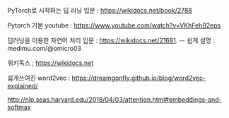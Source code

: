 

PyTorch로 시작하는 딥 러닝 입문 : https://wikidocs.net/book/2788


Pytorch 기본 youtube : https://www.youtube.com/watch?v=VKhFeh92eps


딥러닝을 이용한 자연어 처리 입문 : https://wikidocs.net/21681. 
 -- 쉽게 설명 : medimu.com/@omicro03


위키독스 ; https://wikidocs.net


쉽게쓰여진 word2vec : https://dreamgonfly.github.io/blog/word2vec-explained/

http://nlp.seas.harvard.edu/2018/04/03/attention.html#embeddings-and-softmax
